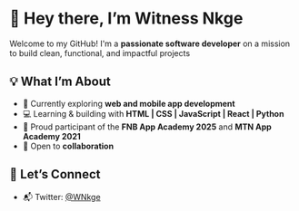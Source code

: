 # 👋 Hey there, I’m Witness Nkge

Welcome to my GitHub! I'm a **passionate software developer** on a mission to build clean, functional, and impactful projects

## 💡 What I’m About
- 🔭 Currently exploring **web and mobile app development**
- 💻 Learning & building with **HTML | CSS | JavaScript | React | Python**
- 🌱 Proud participant of the **FNB App Academy 2025** and **MTN App Academy 2021**
- 🤝 Open to **collaboration**

## 🚀 Let’s Connect
- 📬 Twitter: [@WNkge](https://twitter.com/WNkge)

